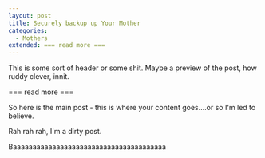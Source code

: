 ```yaml
---
layout: post
title: Securely backup up Your Mother
categories:
  - Mothers
extended: === read more ===
---
```


This is some sort of header or some shit. Maybe a preview of the post, how ruddy clever, innit.

=== read more ===

So here is the main post - this is where your content goes....or so I'm led to believe.

Rah rah rah, I'm a dirty post.


Baaaaaaaaaaaaaaaaaaaaaaaaaaaaaaaaaaaaaaa